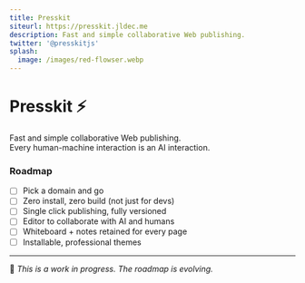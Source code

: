 ```yaml
---
title: Presskit
siteurl: https://presskit.jldec.me
description: Fast and simple collaborative Web publishing.
twitter: '@presskitjs'
splash:
  image: /images/red-flowser.webp
---
```

# Presskit ⚡️
Fast and simple collaborative Web publishing.  
Every human-machine interaction is an AI interaction.

### Roadmap
- [ ] Pick a domain and go
- [ ] Zero install, zero build (not just for devs)
- [ ] Single click publishing, fully versioned
- [ ] Editor to collaborate with AI and humans
- [ ] Whiteboard + notes retained for every page
- [ ] Installable, professional themes

---
👋 _This is a work in progress. The roadmap is evolving._
